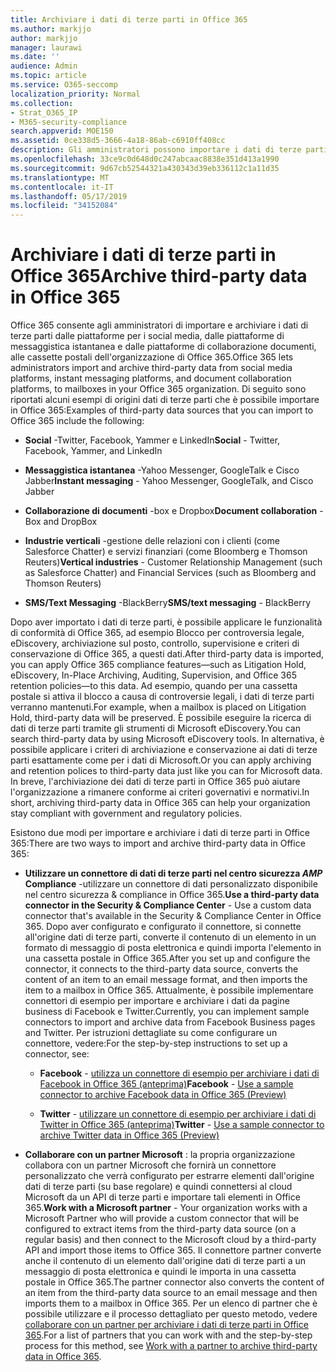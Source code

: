 ```yaml
---
title: Archiviare i dati di terze parti in Office 365
ms.author: markjjo
author: markjjo
manager: laurawi
ms.date: ''
audience: Admin
ms.topic: article
ms.service: O365-seccomp
localization_priority: Normal
ms.collection:
- Strat_O365_IP
- M365-security-compliance
search.appverid: MOE150
ms.assetid: 0ce338d5-3666-4a18-86ab-c6910ff408cc
description: Gli amministratori possono importare i dati di terze parti dalle piattaforme di social media, dalle piattaforme di messaggistica istantanea e dalle piattaforme di collaborazione documenti alle cassette postali nell'organizzazione di Office 365. In questo modo è possibile archiviare i dati da Facebook, Twitter e altre origini dati di terze parti in Office 365. È quindi possibile utilizzare e applicare le funzionalità di conformità di Office 365 (ad esempio, blocco legale, eDiscovery, archiviazione sul posto e criteri di conservazione) per i dati di terze parti.
ms.openlocfilehash: 33ce9c0d648d0c247abcaac8838e351d413a1990
ms.sourcegitcommit: 9d67cb52544321a430343d39eb336112c1a11d35
ms.translationtype: MT
ms.contentlocale: it-IT
ms.lasthandoff: 05/17/2019
ms.locfileid: "34152084"
---
```

# <a name="archive-third-party-data-in-office-365"></a><span data-ttu-id="4ed44-105">Archiviare i dati di terze parti in Office 365</span><span class="sxs-lookup"><span data-stu-id="4ed44-105">Archive third-party data in Office 365</span></span>

<span data-ttu-id="4ed44-106">Office 365 consente agli amministratori di importare e archiviare i dati di terze parti dalle piattaforme per i social media, dalle piattaforme di messaggistica istantanea e dalle piattaforme di collaborazione documenti, alle cassette postali dell'organizzazione di Office 365.</span><span class="sxs-lookup"><span data-stu-id="4ed44-106">Office 365 lets administrators import and archive third-party data from social media platforms, instant messaging platforms, and document collaboration platforms, to mailboxes in your Office 365 organization.</span></span> <span data-ttu-id="4ed44-107">Di seguito sono riportati alcuni esempi di origini dati di terze parti che è possibile importare in Office 365:</span><span class="sxs-lookup"><span data-stu-id="4ed44-107">Examples of third-party data sources that you can import to Office 365 include the following:</span></span> 
  
- <span data-ttu-id="4ed44-108">**Social** -Twitter, Facebook, Yammer e LinkedIn</span><span class="sxs-lookup"><span data-stu-id="4ed44-108">**Social** - Twitter, Facebook, Yammer, and LinkedIn</span></span> 
    
- <span data-ttu-id="4ed44-109">**Messaggistica istantanea** -Yahoo Messenger, GoogleTalk e Cisco Jabber</span><span class="sxs-lookup"><span data-stu-id="4ed44-109">**Instant messaging** - Yahoo Messenger, GoogleTalk, and Cisco Jabber</span></span> 
    
- <span data-ttu-id="4ed44-110">**Collaborazione di documenti** -box e Dropbox</span><span class="sxs-lookup"><span data-stu-id="4ed44-110">**Document collaboration** - Box and DropBox</span></span> 
    
- <span data-ttu-id="4ed44-111">**Industrie verticali** -gestione delle relazioni con i clienti (come Salesforce Chatter) e servizi finanziari (come Bloomberg e Thomson Reuters)</span><span class="sxs-lookup"><span data-stu-id="4ed44-111">**Vertical industries** - Customer Relationship Management (such as Salesforce Chatter) and Financial Services (such as Bloomberg and Thomson Reuters)</span></span> 
    
- <span data-ttu-id="4ed44-112">**SMS/Text Messaging** -BlackBerry</span><span class="sxs-lookup"><span data-stu-id="4ed44-112">**SMS/text messaging** - BlackBerry</span></span> 
    
<span data-ttu-id="4ed44-113">Dopo aver importato i dati di terze parti, è possibile applicare le funzionalità di conformità di Office 365, ad esempio Blocco per controversia legale, eDiscovery, archiviazione sul posto, controllo, supervisione e criteri di conservazione di Office 365, a questi dati.</span><span class="sxs-lookup"><span data-stu-id="4ed44-113">After third-party data is imported, you can apply Office 365 compliance features—such as Litigation Hold, eDiscovery, In-Place Archiving, Auditing, Supervision, and Office 365 retention policies—to this data.</span></span> <span data-ttu-id="4ed44-114">Ad esempio, quando per una cassetta postale si attiva il blocco a causa di controversie legali, i dati di terze parti verranno mantenuti.</span><span class="sxs-lookup"><span data-stu-id="4ed44-114">For example, when a mailbox is placed on Litigation Hold, third-party data will be preserved.</span></span> <span data-ttu-id="4ed44-115">È possibile eseguire la ricerca di dati di terze parti tramite gli strumenti di Microsoft eDiscovery.</span><span class="sxs-lookup"><span data-stu-id="4ed44-115">You can search third-party data by using Microsoft eDiscovery tools.</span></span> <span data-ttu-id="4ed44-116">In alternativa, è possibile applicare i criteri di archiviazione e conservazione ai dati di terze parti esattamente come per i dati di Microsoft.</span><span class="sxs-lookup"><span data-stu-id="4ed44-116">Or you can apply archiving and retention polices to third-party data just like you can for Microsoft data.</span></span> <span data-ttu-id="4ed44-117">In breve, l'archiviazione dei dati di terze parti in Office 365 può aiutare l'organizzazione a rimanere conforme ai criteri governativi e normativi.</span><span class="sxs-lookup"><span data-stu-id="4ed44-117">In short, archiving third-party data in Office 365 can help your organization stay compliant with government and regulatory policies.</span></span>

<span data-ttu-id="4ed44-118">Esistono due modi per importare e archiviare i dati di terze parti in Office 365:</span><span class="sxs-lookup"><span data-stu-id="4ed44-118">There are two ways to import and archive third-party data in Office 365:</span></span>

- <span data-ttu-id="4ed44-119">**Utilizzare un connettore di dati di terze parti nel centro sicurezza _AMP_ Compliance** -utilizzare un connettore di dati personalizzato disponibile nel centro sicurezza & compliance in Office 365.</span><span class="sxs-lookup"><span data-stu-id="4ed44-119">**Use a third-party data connector in the Security & Compliance Center** - Use a custom data connector that's available in the Security & Compliance Center in Office 365.</span></span> <span data-ttu-id="4ed44-120">Dopo aver configurato e configurato il connettore, si connette all'origine dati di terze parti, converte il contenuto di un elemento in un formato di messaggio di posta elettronica e quindi importa l'elemento in una cassetta postale in Office 365.</span><span class="sxs-lookup"><span data-stu-id="4ed44-120">After you set up and configure the connector, it connects to the third-party data source, converts the content of an item to an email message format, and then imports the item to a mailbox in Office 365.</span></span> <span data-ttu-id="4ed44-121">Attualmente, è possibile implementare connettori di esempio per importare e archiviare i dati da pagine business di Facebook e Twitter.</span><span class="sxs-lookup"><span data-stu-id="4ed44-121">Currently, you can implement sample connectors to import and archive data from Facebook Business pages and Twitter.</span></span> <span data-ttu-id="4ed44-122">Per istruzioni dettagliate su come configurare un connettore, vedere:</span><span class="sxs-lookup"><span data-stu-id="4ed44-122">For the step-by-step instructions to set up a connector, see:</span></span>
   
   - <span data-ttu-id="4ed44-123">**Facebook** - [utilizza un connettore di esempio per archiviare i dati di Facebook in Office 365 (anteprima)](archive-facebook-data-with-sample-connector.md)</span><span class="sxs-lookup"><span data-stu-id="4ed44-123">**Facebook** - [Use a sample connector to archive Facebook data in Office 365 (Preview)](archive-facebook-data-with-sample-connector.md)</span></span>
  
   - <span data-ttu-id="4ed44-124">**Twitter** - [utilizzare un connettore di esempio per archiviare i dati di Twitter in Office 365 (anteprima)](archive-twitter-data-with-sample-connector.md)</span><span class="sxs-lookup"><span data-stu-id="4ed44-124">**Twitter** - [Use a sample connector to archive Twitter data in Office 365 (Preview)](archive-twitter-data-with-sample-connector.md)</span></span>

- <span data-ttu-id="4ed44-125">**Collaborare con un partner Microsoft** : la propria organizzazione collabora con un partner Microsoft che fornirà un connettore personalizzato che verrà configurato per estrarre elementi dall'origine dati di terze parti (su base regolare) e quindi connettersi al cloud Microsoft da un API di terze parti e importare tali elementi in Office 365.</span><span class="sxs-lookup"><span data-stu-id="4ed44-125">**Work with a Microsoft partner** - Your organization works with a Microsoft Partner who will provide a custom connector that will be configured to extract items from the third-party data source (on a regular basis) and then connect to the Microsoft cloud by a third-party API and import those items to Office 365.</span></span> <span data-ttu-id="4ed44-126">Il connettore partner converte anche il contenuto di un elemento dall'origine dati di terze parti a un messaggio di posta elettronica e quindi le importa in una cassetta postale in Office 365.</span><span class="sxs-lookup"><span data-stu-id="4ed44-126">The partner connector also converts the content of an item from the third-party data source to an email message and then imports them to a mailbox in Office 365.</span></span> <span data-ttu-id="4ed44-127">Per un elenco di partner che è possibile utilizzare e il processo dettagliato per questo metodo, vedere [collaborare con un partner per archiviare i dati di terze parti in Office 365](work-with-partner-to-archive-third-party-data.md).</span><span class="sxs-lookup"><span data-stu-id="4ed44-127">For a list of partners that you can work with and the step-by-step process for this method, see [Work with a partner to archive third-party data in Office 365](work-with-partner-to-archive-third-party-data.md).</span></span>